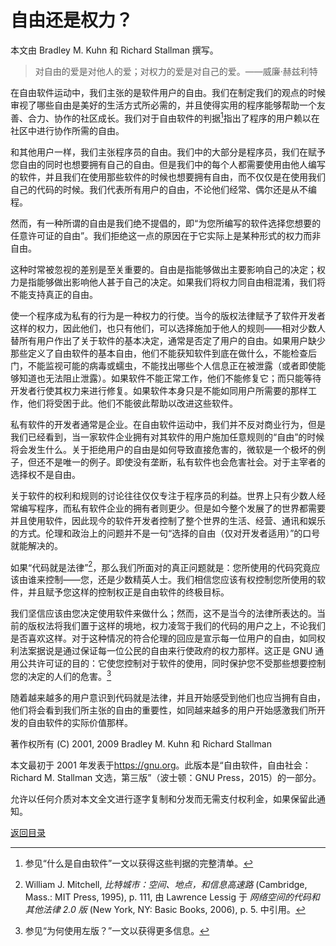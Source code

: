 # 自由还是权力？

本文由 Bradley M. Kuhn 和 Richard Stallman 撰写。

> 对自由的爱是对他人的爱；对权力的爱是对自己的爱。——威廉·赫兹利特

在自由软件运动中，我们主张的是软件用户的自由。我们在制定我们的观点的时候审视了哪些自由是美好的生活方式所必需的，并且使得实用的程序能够帮助一个友善、合力、协作的社区成长。我们对于自由软件的判据[^1]指出了程序的用户赖以在社区中进行协作所需的自由。

和其他用户一样，我们主张程序员的自由。我们中的大部分是程序员，我们在赋予您自由的同时也想要拥有自己的自由。但是我们中的每个人都需要使用由他人编写的软件，并且我们在使用那些软件的时候也想要拥有自由，而不仅仅是在使用我们自己的代码的时候。我们代表所有用户的自由，不论他们经常、偶尔还是从不编程。

然而，有一种所谓的自由是我们绝不提倡的，即“为您所编写的软件选择您想要的任意许可证的自由”。我们拒绝这一点的原因在于它实际上是某种形式的权力而非自由。

这种时常被忽视的差别是至关重要的。自由是指能够做出主要影响自己的决定；权力是指能够做出影响他人甚于自己的决定。如果我们将权力同自由相混淆，我们将不能支持真正的自由。

使一个程序成为私有的行为是一种权力的行使。当今的版权法律赋予了软件开发者这样的权力，因此他们，也只有他们，可以选择施加于他人的规则——相对少数人替所有用户作出了关于软件的基本决定，通常是否定了用户的自由。如果用户缺少那些定义了自由软件的基本自由，他们不能获知软件到底在做什么，不能检查后门，不能监视可能的病毒或蠕虫，不能找出哪些个人信息正在被泄露（或者即使能够知道也无法阻止泄露）。如果软件不能正常工作，他们不能修复它；而只能等待开发者行使其权力来进行修复。如果软件本身只是不能如同用户所需要的那样工作，他们将受困于此。他们不能彼此帮助以改进这些软件。

私有软件的开发者通常是企业。在自由软件运动中，我们并不反对商业行为，但是我们已经看到，当一家软件企业拥有对其软件的用户施加任意规则的“自由”的时候将会发生什么。关于拒绝用户的自由是如何导致直接危害的，微软是一个极坏的例子，但还不是唯一的例子。即使没有垄断，私有软件也会危害社会。对于主宰者的选择权不是自由。

关于软件的权利和规则的讨论往往仅仅专注于程序员的利益。世界上只有少数人经常编写程序，而私有软件企业的拥有者则更少。但是如今整个发展了的世界都需要并且使用软件，因此现今的软件开发者控制了整个世界的生活、经营、通讯和娱乐的方式。伦理和政治上的问题并不是一句“选择的自由（仅对开发者适用）”的口号就能解决的。

如果“代码就是法律”[^2]，那么我们所面对的真正问题就是：您所使用的代码究竟应该由谁来控制——您，还是少数精英人士。我们相信您应该有权控制您所使用的软件，并且赋予您这样的控制权正是自由软件的终极目标。

我们坚信应该由您决定使用软件来做什么；然而，这不是当今的法律所表达的。当前的版权法将我们置于这样的境地，权力凌驾于我们的代码的用户之上，不论我们是否喜欢这样。对于这种情况的符合伦理的回应是宣示每一位用户的自由，如同权利法案据说是通过保证每一位公民的自由来行使政府的权力那样。这正是 GNU 通用公共许可证的目的：它使您控制对于软件的使用，同时保护您不受那些想要控制您的决定的人们的危害。[^3]

随着越来越多的用户意识到代码就是法律，并且开始感受到他们也应当拥有自由，他们将会看到我们所主张的自由的重要性，如同越来越多的用户开始感激我们所开发的自由软件的实际价值那样。

[^1]: 参见“什么是自由软件”一文以获得这些判据的完整清单。

[^2]: William J. Mitchell, _比特城市：空间、地点，和信息高速路_ (Cambridge, Mass.: MIT Press, 1995), p. 111, 由 Lawrence Lessig 于 _网络空间的代码和其他法律 2.0 版_ (New York, NY: Basic Books, 2006), p. 5. 中引用。

[^3]: 参见“为何使用左版？”一文以获得更多信息。

著作权所有 (C) 2001, 2009 Bradley M. Kuhn 和 Richard Stallman

本文最初于 2001 年发表于<https://gnu.org>。此版本是“自由软件，自由社会：Richard M. Stallman 文选，第三版”（波士顿：GNU Press，2015）的一部分。

允许以任何介质对本文全文进行逐字复制和分发而无需支付权利金，如果保留此通知。

[返回目录](00_index.html)

